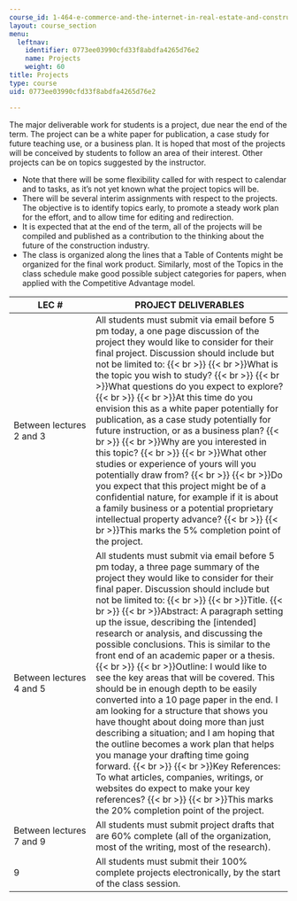 ```yaml
---
course_id: 1-464-e-commerce-and-the-internet-in-real-estate-and-construction-spring-2004
layout: course_section
menu:
  leftnav:
    identifier: 0773ee03990cfd33f8abdfa4265d76e2
    name: Projects
    weight: 60
title: Projects
type: course
uid: 0773ee03990cfd33f8abdfa4265d76e2

---
```


The major deliverable work for students is a project, due near the end of the term. The project can be a white paper for publication, a case study for future teaching use, or a business plan. It is hoped that most of the projects will be conceived by students to follow an area of their interest. Other projects can be on topics suggested by the instructor.

*   Note that there will be some flexibility called for with respect to calendar and to tasks, as it’s not yet known what the project topics will be.
*   There will be several interim assignments with respect to the projects. The objective is to identify topics early, to promote a steady work plan for the effort, and to allow time for editing and redirection.
*   It is expected that at the end of the term, all of the projects will be compiled and published as a contribution to the thinking about the future of the construction industry.
*   The class is organized along the lines that a Table of Contents might be organized for the final work product. Similarly, most of the Topics in the class schedule make good possible subject categories for papers, when applied with the Competitive Advantage model.

| LEC # | PROJECT DELIVERABLES |
| --- | --- |
| Between lectures 2 and 3 | All students must submit via email before 5 pm today, a one page discussion of the project they would like to consider for their final project. Discussion should include but not be limited to:  {{< br >}}  {{< br >}}What is the topic you wish to study?  {{< br >}}  {{< br >}}What questions do you expect to explore?  {{< br >}}  {{< br >}}At this time do you envision this as a white paper potentially for publication, as a case study potentially for future instruction, or as a business plan?  {{< br >}}  {{< br >}}Why are you interested in this topic?  {{< br >}}  {{< br >}}What other studies or experience of yours will you potentially draw from?  {{< br >}}  {{< br >}}Do you expect that this project might be of a confidential nature, for example if it is about a family business or a potential proprietary intellectual property advance?  {{< br >}}  {{< br >}}This marks the 5% completion point of the project. |
| Between lectures 4 and 5 | All students must submit via email before 5 pm today, a three page summary of the project they would like to consider for their final paper. Discussion should include but not be limited to:  {{< br >}}  {{< br >}}Title.  {{< br >}}  {{< br >}}Abstract: A paragraph setting up the issue, describing the \[intended\] research or analysis, and discussing the possible conclusions. This is similar to the front end of an academic paper or a thesis.  {{< br >}}  {{< br >}}Outline: I would like to see the key areas that will be covered. This should be in enough depth to be easily converted into a 10 page paper in the end. I am looking for a structure that shows you have thought about doing more than just describing a situation; and I am hoping that the outline becomes a work plan that helps you manage your drafting time going forward.  {{< br >}}  {{< br >}}Key References: To what articles, companies, writings, or websites do expect to make your key references?  {{< br >}}  {{< br >}}This marks the 20% completion point of the project. |
| Between lectures 7 and 9 | All students must submit project drafts that are 60% complete (all of the organization, most of the writing, most of the research). |
| 9 | All students must submit their 100% complete projects electronically, by the start of the class session.